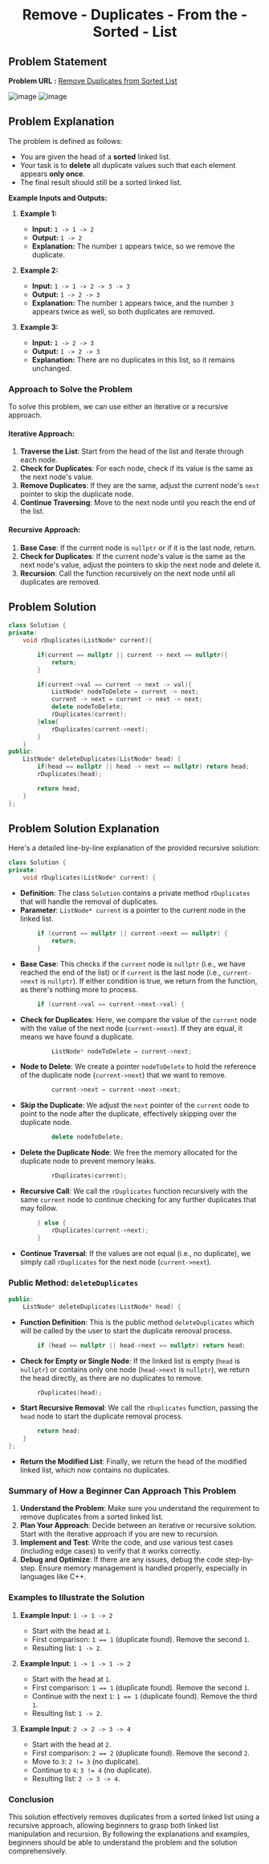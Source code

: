 <h1 align='center'>Remove - Duplicates - From the - Sorted - List</h1>

## Problem Statement

**Problem URL :** [Remove Duplicates from Sorted List](https://leetcode.com/problems/remove-duplicates-from-sorted-list/)

![image](https://github.com/user-attachments/assets/58fadff4-8726-4f74-9fb9-6d722d6abf99)
![image](https://github.com/user-attachments/assets/840f6814-f7b3-4cd6-8a18-ecb2b336bd53)

## Problem Explanation

The problem is defined as follows:

- You are given the head of a **sorted** linked list.
- Your task is to **delete** all duplicate values such that each element appears **only once**.
- The final result should still be a sorted linked list.

**Example Inputs and Outputs:**

1. **Example 1:**
   - **Input:** `1 -> 1 -> 2`
   - **Output:** `1 -> 2`
   - **Explanation:** The number `1` appears twice, so we remove the duplicate.

2. **Example 2:**
   - **Input:** `1 -> 1 -> 2 -> 3 -> 3`
   - **Output:** `1 -> 2 -> 3`
   - **Explanation:** The number `1` appears twice, and the number `3` appears twice as well, so both duplicates are removed.

3. **Example 3:**
   - **Input:** `1 -> 2 -> 3`
   - **Output:** `1 -> 2 -> 3`
   - **Explanation:** There are no duplicates in this list, so it remains unchanged.

### Approach to Solve the Problem

To solve this problem, we can use either an iterative or a recursive approach. 

#### Iterative Approach:
1. **Traverse the List**: Start from the head of the list and iterate through each node.
2. **Check for Duplicates**: For each node, check if its value is the same as the next node's value.
3. **Remove Duplicates**: If they are the same, adjust the current node's `next` pointer to skip the duplicate node.
4. **Continue Traversing**: Move to the next node until you reach the end of the list.

#### Recursive Approach:
1. **Base Case**: If the current node is `nullptr` or if it is the last node, return.
2. **Check for Duplicates**: If the current node's value is the same as the next node's value, adjust the pointers to skip the next node and delete it.
3. **Recursion**: Call the function recursively on the next node until all duplicates are removed.

## Problem Solution
```cpp
class Solution {
private:
    void rDuplicates(ListNode* current){

        if(current == nullptr || current -> next == nullptr){
            return;
        }

        if(current->val == current -> next -> val){
            ListNode* nodeToDelete = current -> next;
            current -> next = current -> next -> next;
            delete nodeToDelete;
            rDuplicates(current);
        }else{
            rDuplicates(current->next);
        }
    }
public:
    ListNode* deleteDuplicates(ListNode* head) {
        if(head == nullptr || head -> next == nullptr) return head;
        rDuplicates(head);

        return head;
    }
};
```

## Problem Solution Explanation
Here's a detailed line-by-line explanation of the provided recursive solution:

```cpp
class Solution {
private:
    void rDuplicates(ListNode* current) {
```
- **Definition**: The class `Solution` contains a private method `rDuplicates` that will handle the removal of duplicates.
- **Parameter**: `ListNode* current` is a pointer to the current node in the linked list.

```cpp
        if (current == nullptr || current->next == nullptr) {
            return;
        }
```
- **Base Case**: This checks if the `current` node is `nullptr` (i.e., we have reached the end of the list) or if `current` is the last node (i.e., `current->next` is `nullptr`). If either condition is true, we return from the function, as there's nothing more to process.

```cpp
        if (current->val == current->next->val) {
```
- **Check for Duplicates**: Here, we compare the value of the `current` node with the value of the next node (`current->next`). If they are equal, it means we have found a duplicate.

```cpp
            ListNode* nodeToDelete = current->next;
```
- **Node to Delete**: We create a pointer `nodeToDelete` to hold the reference of the duplicate node (`current->next`) that we want to remove.

```cpp
            current->next = current->next->next;
```
- **Skip the Duplicate**: We adjust the `next` pointer of the `current` node to point to the node after the duplicate, effectively skipping over the duplicate node.

```cpp
            delete nodeToDelete;
```
- **Delete the Duplicate Node**: We free the memory allocated for the duplicate node to prevent memory leaks.

```cpp
            rDuplicates(current);
```
- **Recursive Call**: We call the `rDuplicates` function recursively with the same `current` node to continue checking for any further duplicates that may follow.

```cpp
        } else {
            rDuplicates(current->next);
        }
```
- **Continue Traversal**: If the values are not equal (i.e., no duplicate), we simply call `rDuplicates` for the next node (`current->next`).

### Public Method: `deleteDuplicates`

```cpp
public:
    ListNode* deleteDuplicates(ListNode* head) {
```
- **Function Definition**: This is the public method `deleteDuplicates` which will be called by the user to start the duplicate removal process.

```cpp
        if (head == nullptr || head->next == nullptr) return head;
```
- **Check for Empty or Single Node**: If the linked list is empty (`head` is `nullptr`) or contains only one node (`head->next` is `nullptr`), we return the head directly, as there are no duplicates to remove.

```cpp
        rDuplicates(head);
```
- **Start Recursive Removal**: We call the `rDuplicates` function, passing the `head` node to start the duplicate removal process.

```cpp
        return head;
    }
};
```
- **Return the Modified List**: Finally, we return the head of the modified linked list, which now contains no duplicates.

### Summary of How a Beginner Can Approach This Problem

1. **Understand the Problem**: Make sure you understand the requirement to remove duplicates from a sorted linked list.
2. **Plan Your Approach**: Decide between an iterative or recursive solution. Start with the iterative approach if you are new to recursion.
3. **Implement and Test**: Write the code, and use various test cases (including edge cases) to verify that it works correctly.
4. **Debug and Optimize**: If there are any issues, debug the code step-by-step. Ensure memory management is handled properly, especially in languages like C++.

### Examples to Illustrate the Solution

1. **Example Input**: `1 -> 1 -> 2`
   - Start with the head at `1`.
   - First comparison: `1 == 1` (duplicate found). Remove the second `1`.
   - Resulting list: `1 -> 2`.

2. **Example Input**: `1 -> 1 -> 1 -> 2`
   - Start with the head at `1`.
   - First comparison: `1 == 1` (duplicate found). Remove the second `1`.
   - Continue with the next `1`: `1 == 1` (duplicate found). Remove the third `1`.
   - Resulting list: `1 -> 2`.

3. **Example Input**: `2 -> 2 -> 3 -> 4`
   - Start with the head at `2`.
   - First comparison: `2 == 2` (duplicate found). Remove the second `2`.
   - Move to `3`: `2 != 3` (no duplicate).
   - Continue to `4`: `3 != 4` (no duplicate).
   - Resulting list: `2 -> 3 -> 4`.

### Conclusion

This solution effectively removes duplicates from a sorted linked list using a recursive approach, allowing beginners to grasp both linked list manipulation and recursion. By following the explanations and examples, beginners should be able to understand the problem and the solution comprehensively.
